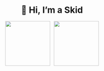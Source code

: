 <h1 align="center">👋 Hi, I’m a Skid</h1>

<div align="center">
<img src="https://github-readme-stats.vercel.app/api/top-langs/?username=ManpanSkid&theme=tokyonight&layout=compact&hide=css" height="145" />&nbsp;&nbsp;&nbsp;<img src="https://github-readme-stats.vercel.app/api?username=ManpanSkid&theme=tokyonight&show_icons=true" height="145"/>
</div>
